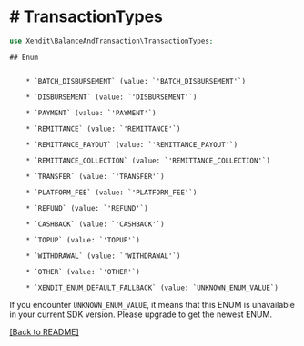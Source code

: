 # # TransactionTypes


```php
use Xendit\BalanceAndTransaction\TransactionTypes;
```


    ## Enum

    
        * `BATCH_DISBURSEMENT` (value: `'BATCH_DISBURSEMENT'`)
    
        * `DISBURSEMENT` (value: `'DISBURSEMENT'`)
    
        * `PAYMENT` (value: `'PAYMENT'`)
    
        * `REMITTANCE` (value: `'REMITTANCE'`)
    
        * `REMITTANCE_PAYOUT` (value: `'REMITTANCE_PAYOUT'`)
    
        * `REMITTANCE_COLLECTION` (value: `'REMITTANCE_COLLECTION'`)
    
        * `TRANSFER` (value: `'TRANSFER'`)
    
        * `PLATFORM_FEE` (value: `'PLATFORM_FEE'`)
    
        * `REFUND` (value: `'REFUND'`)
    
        * `CASHBACK` (value: `'CASHBACK'`)
    
        * `TOPUP` (value: `'TOPUP'`)
    
        * `WITHDRAWAL` (value: `'WITHDRAWAL'`)
    
        * `OTHER` (value: `'OTHER'`)
    
        * `XENDIT_ENUM_DEFAULT_FALLBACK` (value: `UNKNOWN_ENUM_VALUE`)

If you encounter `UNKNOWN_ENUM_VALUE`, it means that this ENUM is unavailable in your current SDK version. Please upgrade to get the newest ENUM.

[[Back to README]](../../README.md)

